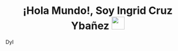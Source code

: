 <h1 align = "center"><b>¡Hola Mundo!, Soy Ingrid Cruz Ybañez </b><img src="https://media.giphy.com/media/hvRJCLFzcasrR4ia7z/giphy.gif" width="35"></h1>
<!--  -->DyI
<p align="center"> <!-- Esto centra el contenido -->
  <a href="https://github.com/DenverCoder1/readme-typing-svg"> <!-- Un enlace -->
    <img src="https://readme-typing-svg.herokuapp.com?font=Time+New+Roman&color=cyan&size=25&center=true&vCenter=true&width=600&height=200&multiline=true&lines=Apasionada+por+la+tecnolog%C3%ADa+y+siempre+lista+para+enfrentar+nuevos+desaf%C3%ADos,+estoy+aqu%C3%AD+para+dejar+mi+huella+en+el+mundo+del+desarrollo.;Desde+mis+inicios,+he+abrazado+cada+oportunidad+para+aprender+y+crecer.+Mi+sed+de+conocimiento+y+mi+determinaci%C3%B3n+me+han+llevado+a+superar+obst%C3%A1culos+y+a+destacar+en+cada+proyecto+en+el+que+me+involucro.+Mi+objetivo+es+participar+en+proyectos+innovadores+donde+pueda+aplicar+mis+habilidades+y+contribuir+al+%C3%A9xito+del+equipo.;Me+encanta+colaborar,+aprender+de+mis+compa%C3%B1eros+y+aportar+nuevas+ideas+que+impulsen+la+creatividad+y+la+eficiencia.+Con+experiencia+en+HTML,+CSS,+JavaScript,+Java+y+PHP,+estoy+lista+para+sumergirme+en+nuevos+proyectos+y+hacer+una+diferencia+significativa.;Mi+enfoque+centrado+en+resultados+y+mi+pasi


